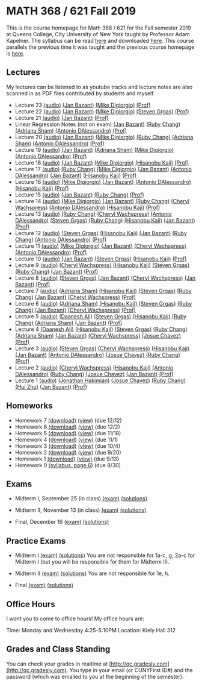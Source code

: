 # MATH 368 / 621 Fall 2019

This is the course homepage for Math 368 / 621 for the Fall semester 2019 at Queens College, City University of New York taught by Professor Adam Kapelner. The syllabus can be read [here](https://github.com/kapelner/QC_Math_621_Fall_2019/blob/master/syllabus/syllabus.pdf) and downloaded [here](https://raw.githubusercontent.com/kapelner/QC_Math_621_Fall_2019/master/syllabus/syllabus.pdf). This course parallels the previous time it was taught and the previous course homepage is [here](https://github.com/kapelner/QC_Math_621_Fall_2017).

## Lectures

My lectures can be listened to as youtube tracks and lecture notes are also scanned in as PDF files contributed by students and myself.

* Lecture 23 [(audio)](https://youtu.be/wBnEpHUo5Og) [(Jan Bazant)](https://github.com/kapelner/QC_Math_621_Fall_2019/blob/master/lectures/lec23bazant.pdf) [(Mike Digiorgio)](https://github.com/kapelner/QC_Math_621_Fall_2019/blob/master/lectures/lec23digiorgio.pdf) [(Prof)](https://github.com/kapelner/QC_Math_621_Fall_2019/blob/master/lectures/lec23kap.pdf)
* Lecture 22 [(audio)](https://youtu.be/Bc5iJrCnOC4) [(Jan Bazant)](https://github.com/kapelner/QC_Math_621_Fall_2019/blob/master/lectures/lec22bazant.pdf) [(Mike Digiorgio)](https://github.com/kapelner/QC_Math_621_Fall_2019/blob/master/lectures/lec22digiorgio.pdf) [(Steven Grgas)](https://github.com/kapelner/QC_Math_621_Fall_2019/blob/master/lectures/lec22grgas.pdf) [(Prof)](https://github.com/kapelner/QC_Math_621_Fall_2019/blob/master/lectures/lec22kap.pdf)
* Lecture 21 [(audio)](https://youtu.be/WauV6OYKbr4) [(Jan Bazant)](https://github.com/kapelner/QC_Math_621_Fall_2019/blob/master/lectures/lec21bazant.pdf) [(Prof)](https://github.com/kapelner/QC_Math_621_Fall_2019/blob/master/lectures/lec21kap.pdf) 
* Linear Regression Notes (not on exam) [(Jan Bazant)](https://github.com/kapelner/QC_Math_621_Fall_2019/blob/master/lectures/econometrics_bonus_bazant.pdf) [(Ruby Chang)](https://github.com/kapelner/QC_Math_621_Fall_2019/blob/master/lectures/econometrics_bonus_chang.pdf) [(Adriana Sham)](https://github.com/kapelner/QC_Math_621_Fall_2019/blob/master/lectures/econometrics_bonus_sham.pdf) [(Antonio DAlessandro)](https://github.com/kapelner/QC_Math_621_Fall_2019/blob/master/lectures/econometrics_bonus_dalessandro.pdf) [(Prof)](https://github.com/kapelner/QC_Math_621_Fall_2019/blob/master/lectures/econometrics_bonus_prof.pdf)
* Lecture 20 [(audio)](https://youtu.be/q22A5PNjPYo) [(Jan Bazant)](https://github.com/kapelner/QC_Math_621_Fall_2019/blob/master/lectures/lec20bazant.pdf) [(Mike Digiorgio)](https://github.com/kapelner/QC_Math_621_Fall_2019/blob/master/lectures/lec20digiorgio.pdf) [(Ruby Chang)](https://github.com/kapelner/QC_Math_621_Fall_2019/blob/master/lectures/lec20chang.pdf) [(Adriana Sham)](https://github.com/kapelner/QC_Math_621_Fall_2019/blob/master/lectures/lec20sham.pdf) [(Antonio DAlessandro)](https://github.com/kapelner/QC_Math_621_Fall_2019/blob/master/lectures/lec20dalessandro.pdf) [(Prof)](https://github.com/kapelner/QC_Math_621_Fall_2019/blob/master/lectures/lec20kap.pdf)
* Lecture 19 [(audio)](https://youtu.be/en_N3l0D5I4) [(Jan Bazant)](https://github.com/kapelner/QC_Math_621_Fall_2019/blob/master/lectures/lec19bazant.pdf) [(Adriana Sham)](https://github.com/kapelner/QC_Math_621_Fall_2019/blob/master/lectures/lec19sham.pdf) [(Mike Digiorgio)](https://github.com/kapelner/QC_Math_621_Fall_2019/blob/master/lectures/lec19digiorgio.pdf) [(Antonio DAlessandro)](https://github.com/kapelner/QC_Math_621_Fall_2019/blob/master/lectures/lec19dalessandro.pdf) [(Prof)](https://github.com/kapelner/QC_Math_621_Fall_2019/blob/master/lectures/lec19kap.pdf)
* Lecture 18 [(audio)](https://youtu.be/-znuORrGKIw) [(Jan Bazant)](https://github.com/kapelner/QC_Math_621_Fall_2019/blob/master/lectures/lec18bazant.pdf) [(Mike Digiorgio)](https://github.com/kapelner/QC_Math_621_Fall_2019/blob/master/lectures/lec18digiorgio.pdf) [(Hisanobu Kaji)](https://github.com/kapelner/QC_Math_621_Fall_2019/blob/master/lectures/lec18kaji.pdf) [(Prof)](https://github.com/kapelner/QC_Math_621_Fall_2019/blob/master/lectures/lec18kap.pdf)
* Lecture 17 [(audio)](https://youtu.be/8pVIhigT-7E) [(Ruby Chang)](https://github.com/kapelner/QC_Math_621_Fall_2019/blob/master/lectures/lec17chang.pdf) [(Mike Digiorgio)](https://github.com/kapelner/QC_Math_621_Fall_2019/blob/master/lectures/lec17digiorgio.pdf) [(Jan Bazant)](https://github.com/kapelner/QC_Math_621_Fall_2019/blob/master/lectures/lec16bazant.pdf) [(Antonio DAlessandro)](https://github.com/kapelner/QC_Math_621_Fall_2019/blob/master/lectures/lec17dalessandro.pdf) [(Jan Bazant)](https://github.com/kapelner/QC_Math_621_Fall_2019/blob/master/lectures/lec17bazant.pdf) [(Hisanobu Kaji)](https://github.com/kapelner/QC_Math_621_Fall_2019/blob/master/lectures/lec17kaji.pdf) [(Prof)](https://github.com/kapelner/QC_Math_621_Fall_2019/blob/master/lectures/lec17kap.pdf)
* Lecture 16 [(audio)](https://youtu.be/F-RWoxVp-ig) [(Mike Digiorgio)](https://github.com/kapelner/QC_Math_621_Fall_2019/blob/master/lectures/lec16digiorgio.pdf) [(Jan Bazant)](https://github.com/kapelner/QC_Math_621_Fall_2019/blob/master/lectures/lec16bazant.pdf) [(Antonio DAlessandro)](https://github.com/kapelner/QC_Math_621_Fall_2019/blob/master/lectures/lec16dalessandro.pdf) [(Hisanobu Kaji)](https://github.com/kapelner/QC_Math_621_Fall_2019/blob/master/lectures/lec16kaji.pdf) [(Prof)](https://github.com/kapelner/QC_Math_621_Fall_2019/blob/master/lectures/lec16kap.pdf)
* Lecture 15 [(audio)](https://youtu.be/fOt-DD8jhRw) [(Jan Bazant)](https://github.com/kapelner/QC_Math_621_Fall_2019/blob/master/lectures/lec15bazant.pdf) [(Ruby Chang)](https://github.com/kapelner/QC_Math_621_Fall_2019/blob/master/lectures/lec15chang.pdf) [(Prof)](https://github.com/kapelner/QC_Math_621_Fall_2019/blob/master/lectures/lec15kap.pdf)
* Lecture 14 [(audio)](https://youtu.be/OvIckkkaP6w) [(Mike Digiorgio)](https://github.com/kapelner/QC_Math_621_Fall_2019/blob/master/lectures/lec14digiorgio.pdf) [(Jan Bazant)](https://github.com/kapelner/QC_Math_621_Fall_2019/blob/master/lectures/lec14bazant.pdf) [(Ruby Chang)](https://github.com/kapelner/QC_Math_621_Fall_2019/blob/master/lectures/lec14chang.pdf) [(Cheryl Wachspress)](https://github.com/kapelner/QC_Math_621_Fall_2019/blob/master/lectures/lec14wachspress.pdf) [(Antonio DAlessandro)](https://github.com/kapelner/QC_Math_621_Fall_2019/blob/master/lectures/lec14dalessandro.pdf) [(Hisanobu Kaji)](https://github.com/kapelner/QC_Math_621_Fall_2019/blob/master/lectures/lec14kaji.pdf) [(Prof)](https://github.com/kapelner/QC_Math_621_Fall_2019/blob/master/lectures/lec14kap.pdf) 
* Lecture 13 [(audio)](https://youtu.be/qZR5mjgtmqE) [(Ruby Chang)](https://github.com/kapelner/QC_Math_621_Fall_2019/blob/master/lectures/lec14chang.pdf) [(Cheryl Wachspress)](https://github.com/kapelner/QC_Math_621_Fall_2019/blob/master/lectures/lec13wachspress.pdf) [(Antonio DAlessandro)](https://github.com/kapelner/QC_Math_621_Fall_2019/blob/master/lectures/lec13dalessandro.pdf) [(Steven Grgas)](https://github.com/kapelner/QC_Math_621_Fall_2019/blob/master/lectures/lec13grgas.pdf) [(Ruby Chang)](https://github.com/kapelner/QC_Math_621_Fall_2019/blob/master/lectures/lec13chang.pdf) [(Hisanobu Kaji)](https://github.com/kapelner/QC_Math_621_Fall_2019/blob/master/lectures/lec13kaji.pdf) [(Jan Bazant)](https://github.com/kapelner/QC_Math_621_Fall_2019/blob/master/lectures/lec13bazant.pdf) [(Prof)](https://github.com/kapelner/QC_Math_621_Fall_2019/blob/master/lectures/lec13kap.pdf) 
* Lecture 12 [(audio)](https://youtu.be/UdxWP48iCEk) [(Steven Grgas)](https://github.com/kapelner/QC_Math_621_Fall_2019/blob/master/lectures/lec12grgas.pdf) [(Hisanobu Kaji)](https://github.com/kapelner/QC_Math_621_Fall_2019/blob/master/lectures/lec12kaji.pdf) [(Jan Bazant)](https://github.com/kapelner/QC_Math_621_Fall_2019/blob/master/lectures/lec12bazant.pdf) [(Ruby Chang)](https://github.com/kapelner/QC_Math_621_Fall_2019/blob/master/lectures/lec12chang.pdf) [(Antonio DAlessandro)](https://github.com/kapelner/QC_Math_621_Fall_2019/blob/master/lectures/lec12dalessandro.pdf) [(Prof)](https://github.com/kapelner/QC_Math_621_Fall_2019/blob/master/lectures/lec12kap.pdf) 
* Lecture 11 [(audio)](https://youtu.be/iso47T0CWiA) [(Mike Digiorgio)](https://github.com/kapelner/QC_Math_621_Fall_2019/blob/master/lectures/lec11digiorgio.pdf) [(Jan Bazant)](https://github.com/kapelner/QC_Math_621_Fall_2019/blob/master/lectures/lec11bazant.pdf) [(Cheryl Wachspress)](https://github.com/kapelner/QC_Math_621_Fall_2019/blob/master/lectures/lec11wachspress.pdf) [(Antonio DAlessandro)](https://github.com/kapelner/QC_Math_621_Fall_2019/blob/master/lectures/lec11dalessandro.pdf) [(Prof)](https://github.com/kapelner/QC_Math_621_Fall_2019/blob/master/lectures/lec11kap.pdf)
* Lecture 10 [(audio)](https://youtu.be/31jQaWQsklE) [(Jan Bazant)](https://github.com/kapelner/QC_Math_621_Fall_2019/blob/master/lectures/lec10bazant.pdf) [(Steven Grgas)](https://github.com/kapelner/QC_Math_621_Fall_2019/blob/master/lectures/lec10grgas.pdf) [(Hisanobu Kaji)](https://github.com/kapelner/QC_Math_621_Fall_2019/blob/master/lectures/lec10kaji.pdf) [(Prof)](https://github.com/kapelner/QC_Math_621_Fall_2019/blob/master/lectures/lec10kap.pdf) 
* Lecture 9 [(audio)](https://youtu.be/g8hKWnvt79k) [(Cheryl Wachspress)](https://github.com/kapelner/QC_Math_621_Fall_2019/blob/master/lectures/lec09wachspress.pdf) [(Hisanobu Kaji)](https://github.com/kapelner/QC_Math_621_Fall_2019/blob/master/lectures/lec09kaji.pdf) [(Steven Grgas)](https://github.com/kapelner/QC_Math_621_Fall_2019/blob/master/lectures/lec09grgas.pdf) [(Ruby Chang)](https://github.com/kapelner/QC_Math_621_Fall_2019/blob/master/lectures/lec09chang.pdf) [(Jan Bazant)](https://github.com/kapelner/QC_Math_621_Fall_2019/blob/master/lectures/lec09bazant.pdf) [(Prof)](https://github.com/kapelner/QC_Math_621_Fall_2019/blob/master/lectures/lec09kap.pdf) 
* Lecture 8 [(audio)](https://youtu.be/IgJlUqFiXwI) [(Steven Grgas)](https://github.com/kapelner/QC_Math_621_Fall_2019/blob/master/lectures/lec08grgas.pdf) [(Jan Bazant)](https://github.com/kapelner/QC_Math_621_Fall_2019/blob/master/lectures/lec08bazant.pdf) [(Cheryl Wachspress)](https://github.com/kapelner/QC_Math_621_Fall_2019/blob/master/lectures/lec08wachspress.pdf) [(Jan Bazant)](https://github.com/kapelner/QC_Math_621_Fall_2019/blob/master/lectures/lec08bazant.pdf) [(Prof)](https://github.com/kapelner/QC_Math_621_Fall_2019/blob/master/lectures/lec08kap.pdf)
* Lecture 7 [(audio)](https://youtu.be/oRTbezDg3mw) [(Adriana Sham)](https://github.com/kapelner/QC_Math_621_Fall_2019/blob/master/lectures/lec07sham.pdf) [(Hisanobu Kaji)](https://github.com/kapelner/QC_Math_621_Fall_2019/blob/master/lectures/lec07kaji.pdf) [(Steven Grgas)](https://github.com/kapelner/QC_Math_621_Fall_2019/blob/master/lectures/lec07grgas.pdf) [(Ruby Chang)](https://github.com/kapelner/QC_Math_621_Fall_2019/blob/master/lectures/lec07chang.pdf) [(Jan Bazant)](https://github.com/kapelner/QC_Math_621_Fall_2019/blob/master/lectures/lec07bazant.pdf) [(Cheryl Wachspress)](https://github.com/kapelner/QC_Math_621_Fall_2019/blob/master/lectures/lec07wachspress.pdf) [(Prof)](https://github.com/kapelner/QC_Math_621_Fall_2019/blob/master/lectures/lec07kap.pdf)
* Lecture 6 [(audio)](https://youtu.be/CUFOIvgv8Lw) [(Adriana Sham)](https://github.com/kapelner/QC_Math_621_Fall_2019/blob/master/lectures/lec06sham.pdf) [(Hisanobu Kaji)](https://github.com/kapelner/QC_Math_621_Fall_2019/blob/master/lectures/lec06kaji.pdf) [(Steven Grgas)](https://github.com/kapelner/QC_Math_621_Fall_2019/blob/master/lectures/lec06grgas.pdf) [(Ruby Chang)](https://github.com/kapelner/QC_Math_621_Fall_2019/blob/master/lectures/lec06chang.pdf) [(Jan Bazant)](https://github.com/kapelner/QC_Math_621_Fall_2019/blob/master/lectures/lec06bazant.pdf) [(Cheryl Wachspress)](https://github.com/kapelner/QC_Math_621_Fall_2019/blob/master/lectures/lec06wachspress.pdf) [(Prof)](https://github.com/kapelner/QC_Math_621_Fall_2019/blob/master/lectures/lec06kap.pdf)
* Lecture 5 [(audio)](https://youtu.be/_lnf5bpdk5U) [(Daanesh Ali)](https://github.com/kapelner/QC_Math_621_Fall_2019/blob/master/lectures/lec05ali.pdf) [(Steven Grgas)](https://github.com/kapelner/QC_Math_621_Fall_2019/blob/master/lectures/lec05grgas.pdf) [(Hisanobu Kaji)](https://github.com/kapelner/QC_Math_621_Fall_2019/blob/master/lectures/lec05kaji.pdf) [(Ruby Chang)](https://github.com/kapelner/QC_Math_621_Fall_2019/blob/master/lectures/lec05chang.pdf) [(Adriana Sham)](https://github.com/kapelner/QC_Math_621_Fall_2019/blob/master/lectures/lec05sham.pdf) [(Jan Bazant)](https://github.com/kapelner/QC_Math_621_Fall_2019/blob/master/lectures/lec05bazant.pdf) [(Prof)](https://github.com/kapelner/QC_Math_621_Fall_2019/blob/master/lectures/lec05kap.pdf)
* Lecture 4 [(Daanesh Ali)](https://github.com/kapelner/QC_Math_621_Fall_2019/blob/master/lectures/lec04ali.pdf) [(Hisanobu Kaji)](https://github.com/kapelner/QC_Math_621_Fall_2019/blob/master/lectures/lec04kaji.pdf) [(Steven Grgas)](https://github.com/kapelner/QC_Math_621_Fall_2019/blob/master/lectures/lec04grgas.pdf) [(Ruby Chang)](https://github.com/kapelner/QC_Math_621_Fall_2019/blob/master/lectures/lec04chang.pdf) [(Adriana Sham)](https://github.com/kapelner/QC_Math_621_Fall_2019/blob/master/lectures/lec04sham.pdf) [(Jan Bazant)](https://github.com/kapelner/QC_Math_621_Fall_2019/blob/master/lectures/lec04bazant.pdf) [(Cheryl Wachspress)](https://github.com/kapelner/QC_Math_621_Fall_2019/blob/master/lectures/lec04wachspress.pdf) [(Josue Chavez)](https://github.com/kapelner/QC_Math_621_Fall_2019/blob/master/lectures/lec04chavez.pdf) [(Prof)](https://github.com/kapelner/QC_Math_621_Fall_2019/blob/master/lectures/lec04kap.pdf)
* Lecture 3 [(audio)](https://youtu.be/75wxoA0sTtY) [(Steven Grgas)](https://github.com/kapelner/QC_Math_621_Fall_2019/blob/master/lectures/lec03grgas.pdf) [(Cheryl Wachspress)](https://github.com/kapelner/QC_Math_621_Fall_2019/blob/master/lectures/lec03wachspress.pdf) [(Hisanobu Kaji)](https://github.com/kapelner/QC_Math_621_Fall_2019/blob/master/lectures/lec03kaji.pdf) [(Jan Bazant)](https://github.com/kapelner/QC_Math_621_Fall_2019/blob/master/lectures/lec03bazant.pdf) [(Antonio DAlessandro)](https://github.com/kapelner/QC_Math_621_Fall_2019/blob/master/lectures/lec03dalessandro.pdf) [(Josue Chavez)](https://github.com/kapelner/QC_Math_621_Fall_2019/blob/master/lectures/lec03chavez.pdf) [(Ruby Chang)](https://github.com/kapelner/QC_Math_621_Fall_2019/blob/master/lectures/lec03chang.pdf) [(Prof)](https://github.com/kapelner/QC_Math_621_Fall_2019/blob/master/lectures/lec03kap.pdf)
* Lecture 2 [(audio)](https://youtu.be/qbBqUvuheTM) [(Cheryl Wachspress)](https://github.com/kapelner/QC_Math_621_Fall_2019/blob/master/lectures/lec02wachspress.pdf) [(Hisanobu Kaji)](https://github.com/kapelner/QC_Math_621_Fall_2019/blob/master/lectures/lec02kaji.pdf) [(Antonio DAlessandro)](https://github.com/kapelner/QC_Math_621_Fall_2019/blob/master/lectures/lec02dalessandro.pdf) [(Ruby Chang)](https://github.com/kapelner/QC_Math_621_Fall_2019/blob/master/lectures/lec02chang.pdf) [(Josue Chavez)](https://github.com/kapelner/QC_Math_621_Fall_2019/blob/master/lectures/lec02chavez.pdf) [(Jan Bazant)](https://github.com/kapelner/QC_Math_621_Fall_2019/blob/master/lectures/lec02bazant.pdf) [(Prof)](https://github.com/kapelner/QC_Math_621_Fall_2019/blob/master/lectures/lec02kap.pdf)
* Lecture 1 [(audio)](https://youtu.be/MA4lQRLb4Lg) [(Jonathan Hakimian)](https://github.com/kapelner/QC_Math_621_Fall_2019/blob/master/lectures/lec01hakimian.pdf) [(Josue Chavez)](https://github.com/kapelner/QC_Math_621_Fall_2019/blob/master/lectures/lec01chavez.pdf) [(Ruby Chang)](https://github.com/kapelner/QC_Math_621_Fall_2019/blob/master/lectures/lec01chang.pdf) [(Hui Zhu)](https://github.com/kapelner/QC_Math_621_Fall_2019/blob/master/lectures/lec01zhu.pdf) [(Jan Bazant)](https://github.com/kapelner/QC_Math_621_Fall_2019/blob/master/lectures/lec01bazant.pdf) [(Prof)](https://github.com/kapelner/QC_Math_621_Fall_2019/blob/master/lectures/lec01kap.pdf)


<!--## Prerequisite Review

This class has prerequesites of basic probability (Math 241), some linear algebra (Math 231) and some multivariable calculus (Math 201). In this section, I will be posting links to review items from Math 241 based on lectures. A good reference is the [Ross book](https://www.amazon.com/First-Course-Probability-6th/dp/0130338516/ref=sr_1_6?ie=UTF8&qid=1504062810&sr=8-6&keywords=probability+ross) - find the terms we are talking about. Needless to say, wikipedia (just query terms used in class) is an indispensable resource.

* Lecture 1 - Bernoulli, Binomial, In/dependence of r.v.'s - see [lecture 8 and lecture 9](https://github.com/kapelner/QC_Math_241_Fall_2016) from my 241 class. You can look at students' notes and listen to the audio tracks. As for questions you can do yourself, look [here](https://github.com/kapelner/QC_Math_241_Fall_2016/blob/master/exams/midterm2/midterm2_solutions.pdf) at questions 1, 2a,e, [here](https://github.com/kapelner/QC_Math_241_Fall_2015/blob/master/exams/midterm2/midterm2_solutions.pdf) at questions 1a-d, h-k, 3a,b, 
* Lecture 2 - Geometric, Negative Binomial - see [lecture 10](https://github.com/kapelner/QC_Math_241_Fall_2016) from my 241 class (notes and audio). [here](https://github.com/kapelner/QC_Math_241_Fall_2016/blob/master/exams/midterm2/midterm2_solutions.pdf) at questions 2b-d,f,g and [here](https://github.com/kapelner/QC_Math_241_Fall_2015/blob/master/exams/midterm2/midterm2_solutions.pdf) at questions 1l-p, 3c-->


## Homeworks

<!--
* Homework 9 [(download)](https://github.com/kapelner/QC_Math_621_Fall_2019/blob/master/homeworks/hw09/hw09.pdf?raw=true) [(view)](https://github.com/kapelner/QC_Math_621_Fall_2019/blob/master/homeworks/hw09/hw09.pdf) (due 12/12)
* Homework 8 [(download)](https://github.com/kapelner/QC_Math_621_Fall_2019/blob/master/homeworks/hw08/hw08.pdf?raw=true) [(view)](https://github.com/kapelner/QC_Math_621_Fall_2019/blob/master/homeworks/hw08/hw08.pdf) (due 12/2)-->
* Homework 7 [(download)](https://github.com/kapelner/QC_Math_621_Fall_2019/blob/master/homeworks/hw07/hw07.pdf?raw=true) [(view)](https://github.com/kapelner/QC_Math_621_Fall_2019/blob/master/homeworks/hw07/hw07.pdf) (due 12/12)
* Homework 6 [(download)](https://github.com/kapelner/QC_Math_621_Fall_2019/blob/master/homeworks/hw06/hw06.pdf?raw=true) [(view)](https://github.com/kapelner/QC_Math_621_Fall_2019/blob/master/homeworks/hw06/hw06.pdf) (due 12/2)
* Homework 5 [(download)](https://github.com/kapelner/QC_Math_621_Fall_2019/blob/master/homeworks/hw05/hw05.pdf?raw=true) [(view)](https://github.com/kapelner/QC_Math_621_Fall_2019/blob/master/homeworks/hw05/hw05.pdf) (due 11/18)
* Homework 4 [(download)](https://github.com/kapelner/QC_Math_621_Fall_2019/blob/master/homeworks/hw04/hw04.pdf?raw=true) [(view)](https://github.com/kapelner/QC_Math_621_Fall_2019/blob/master/homeworks/hw04/hw04.pdf) (due 11/1)
* Homework 3 [(download)](https://github.com/kapelner/QC_Math_621_Fall_2019/blob/master/homeworks/hw03/hw03.pdf?raw=true) [(view)](https://github.com/kapelner/QC_Math_621_Fall_2019/blob/master/homeworks/hw03/hw03.pdf) (due 10/4)
* Homework 2 [(download)](https://github.com/kapelner/QC_Math_621_Fall_2019/blob/master/homeworks/hw02/hw02.pdf?raw=true) [(view)](https://github.com/kapelner/QC_Math_621_Fall_2019/blob/master/homeworks/hw02/hw02.pdf) (due 9/20)
* Homework 1 [(download)](https://github.com/kapelner/QC_Math_621_Fall_2019/blob/master/homeworks/hw01/hw01.pdf?raw=true) [(view)](https://github.com/kapelner/QC_Math_621_Fall_2019/blob/master/homeworks/hw01/hw01.pdf) (due 9/13)
* Homework 0 [(syllabus, page 6)](https://github.com/kapelner/QC_Math_621_Fall_2019/blob/master/syllabus/syllabus.pdf?raw=true) (due 8/30)


## Exams

* Midterm I, September 25 (in class) [(exam)](https://github.com/kapelner/QC_Math_621_Fall_2019/blob/master/exams/midterm1/midterm1.pdf) [(solutions)](https://github.com/kapelner/QC_Math_621_Fall_2019/blob/master/exams/midterm1/midterm1_solutions.pdf)

* Midterm II, November 13 (in class) [(exam)](https://github.com/kapelner/QC_Math_621_Fall_2019/blob/master/exams/midterm2/midterm2.pdf) [(solutions)](https://github.com/kapelner/QC_Math_621_Fall_2019/blob/master/exams/midterm2/midterm2_solutions.pdf)

* Final, December 16 [(exam)](https://github.com/kapelner/QC_Math_621_Fall_2019/blob/master/exams/final/final.pdf) [(solutions)](https://github.com/kapelner/QC_Math_621_Fall_2019/blob/master/exams/final/final_solutions.pdf)

## Practice Exams

* Midterm I [(exam)](https://github.com/kapelner/QC_Math_621_Fall_2017/blob/master/exams/midterm1/midterm1.pdf) [(solutions)](https://github.com/kapelner/QC_Math_621_Fall_2017/blob/master/exams/midterm1/midterm1_solutions.pdf) You are not responsible for 1a-c, g, 2a-c for Midterm I (but you will be responsible for them for Midterm II).

* Midterm II [(exam)](https://github.com/kapelner/QC_Math_621_Fall_2017/blob/master/exams/midterm2/midterm2.pdf) [(solutions)](https://github.com/kapelner/QC_Math_621_Fall_2017/blob/master/exams/midterm2/midterm2_solutions.pdf) You are not responsible for 1e, h.

* Final [(exam)](https://github.com/kapelner/QC_Math_621_Fall_2017/blob/master/exams/final/final.pdf) [(solutions)](https://github.com/kapelner/QC_Math_621_Fall_2017/blob/master/exams/final/final_solutions.pdf)

## Office Hours

I *want* you to come to office hours! My office hours are:

Time: Monday and Wednesday 4:25-5:10PM
Location: Kiely Hall 312

## Grades and Class Standing

You can check your grades in realtime at [http://qc.gradesly.com](http://qc.gradesly.com). You type in your email (or CUNYFirst ID#) and the password (which was emailed to you at the beginning of the semester).